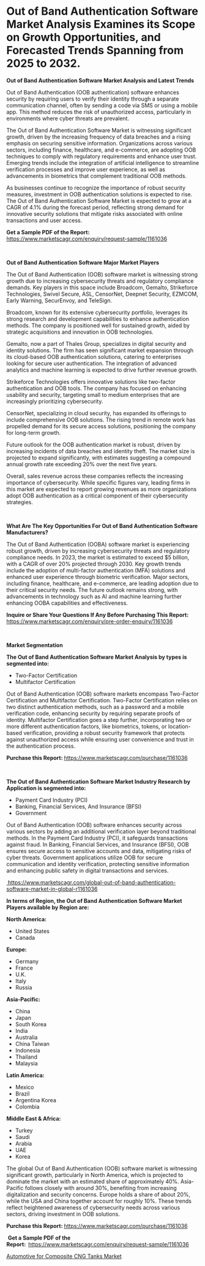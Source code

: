 <p><h1>Out of Band Authentication Software Market Analysis Examines its Scope on Growth Opportunities, and Forecasted Trends Spanning from 2025 to 2032.</h1></p><p><strong>Out of Band Authentication Software Market Analysis and Latest Trends</strong></p>
<p><p>Out of Band Authentication (OOB authentication) software enhances security by requiring users to verify their identity through a separate communication channel, often by sending a code via SMS or using a mobile app. This method reduces the risk of unauthorized access, particularly in environments where cyber threats are prevalent.</p><p>The Out of Band Authentication Software Market is witnessing significant growth, driven by the increasing frequency of data breaches and a rising emphasis on securing sensitive information. Organizations across various sectors, including finance, healthcare, and e-commerce, are adopting OOB techniques to comply with regulatory requirements and enhance user trust. Emerging trends include the integration of artificial intelligence to streamline verification processes and improve user experience, as well as advancements in biometrics that complement traditional OOB methods.</p><p>As businesses continue to recognize the importance of robust security measures, investment in OOB authentication solutions is expected to rise. The Out of Band Authentication Software Market is expected to grow at a CAGR of 4.1% during the forecast period, reflecting strong demand for innovative security solutions that mitigate risks associated with online transactions and user access.</p></p>
<p><strong>Get a Sample PDF of the Report:&nbsp;</strong> <a href="https://www.marketscagr.com/enquiry/request-sample/1161036?utm_campaign=2461&utm_medium=2&utm_source=Github&utm_content=ia&utm_term=22032025&utm_id=out-of-band-authentication-software">https://www.marketscagr.com/enquiry/request-sample/1161036</a></p>
<p>&nbsp;</p>
<p><strong>Out of Band Authentication Software Major Market Players</strong></p>
<p><p>The Out of Band Authentication (OOB) software market is witnessing strong growth due to increasing cybersecurity threats and regulatory compliance demands. Key players in this space include Broadcom, Gemalto, Strikeforce Technologies, Swivel Secure, ASL, CensorNet, Deepnet Security, EZMCOM, Early Warning, SecurEnvoy, and TeleSign.</p><p>Broadcom, known for its extensive cybersecurity portfolio, leverages its strong research and development capabilities to enhance authentication methods. The company is positioned well for sustained growth, aided by strategic acquisitions and innovation in OOB technologies.</p><p>Gemalto, now a part of Thales Group, specializes in digital security and identity solutions. The firm has seen significant market expansion through its cloud-based OOB authentication solutions, catering to enterprises looking for secure user authentication. The integration of advanced analytics and machine learning is expected to drive further revenue growth.</p><p>Strikeforce Technologies offers innovative solutions like two-factor authentication and OOB tools. The company has focused on enhancing usability and security, targeting small to medium enterprises that are increasingly prioritizing cybersecurity.</p><p>CensorNet, specializing in cloud security, has expanded its offerings to include comprehensive OOB solutions. The rising trend in remote work has propelled demand for its secure access solutions, positioning the company for long-term growth.</p><p>Future outlook for the OOB authentication market is robust, driven by increasing incidents of data breaches and identity theft. The market size is projected to expand significantly, with estimates suggesting a compound annual growth rate exceeding 20% over the next five years.</p><p>Overall, sales revenue across these companies reflects the increasing importance of cybersecurity. While specific figures vary, leading firms in this market are expected to report growing revenues as more organizations adopt OOB authentication as a critical component of their cybersecurity strategies.</p></p>
<p>&nbsp;</p>
<p><strong>What Are The Key Opportunities For Out of Band Authentication Software Manufacturers?</strong></p>
<p><p>The Out of Band Authentication (OOBA) software market is experiencing robust growth, driven by increasing cybersecurity threats and regulatory compliance needs. In 2023, the market is estimated to exceed $5 billion, with a CAGR of over 20% projected through 2030. Key growth trends include the adoption of multi-factor authentication (MFA) solutions and enhanced user experience through biometric verification. Major sectors, including finance, healthcare, and e-commerce, are leading adoption due to their critical security needs. The future outlook remains strong, with advancements in technology such as AI and machine learning further enhancing OOBA capabilities and effectiveness.</p></p>
<p><strong>Inquire or Share Your Questions If Any Before Purchasing This Report:</strong> <a href="https://www.marketscagr.com/enquiry/pre-order-enquiry/1161036?utm_campaign=2461&utm_medium=2&utm_source=Github&utm_content=ia&utm_term=22032025&utm_id=out-of-band-authentication-software">https://www.marketscagr.com/enquiry/pre-order-enquiry/1161036</a></p>
<p>&nbsp;</p>
<p><strong>Market Segmentation</strong></p>
<p><strong>The Out of Band Authentication Software Market Analysis by types is segmented into:</strong></p>
<p><ul><li>Two-Factor Certification</li><li>Multifactor Certification</li></ul></p>
<p><p>Out of Band Authentication (OOB) software markets encompass Two-Factor Certification and Multifactor Certification. Two-Factor Certification relies on two distinct authentication methods, such as a password and a mobile verification code, enhancing security by requiring separate proofs of identity. Multifactor Certification goes a step further, incorporating two or more different authentication factors, like biometrics, tokens, or location-based verification, providing a robust security framework that protects against unauthorized access while ensuring user convenience and trust in the authentication process.</p></p>
<p><strong>Purchase this Report:&nbsp;</strong><a href="https://www.marketscagr.com/purchase/1161036?utm_campaign=2461&utm_medium=2&utm_source=Github&utm_content=ia&utm_term=22032025&utm_id=out-of-band-authentication-software">https://www.marketscagr.com/purchase/1161036</a></p>
<p>&nbsp;</p>
<p><strong>The Out of Band Authentication Software Market Industry Research by Application is segmented into:</strong></p>
<p><ul><li>Payment Card Industry (PCI)</li><li>Banking, Financial Services, And Insurance (BFSI)</li><li>Government</li></ul></p>
<p><p>Out of Band Authentication (OOB) software enhances security across various sectors by adding an additional verification layer beyond traditional methods. In the Payment Card Industry (PCI), it safeguards transactions against fraud. In Banking, Financial Services, and Insurance (BFSI), OOB ensures secure access to sensitive accounts and data, mitigating risks of cyber threats. Government applications utilize OOB for secure communication and identity verification, protecting sensitive information and enhancing public safety in digital transactions and services.</p></p>
<p><a href="https://www.marketscagr.com/global-out-of-band-authentication-software-market-in-global-r1161036?utm_campaign=2461&utm_medium=2&utm_source=Github&utm_content=ia&utm_term=22032025&utm_id=out-of-band-authentication-software">&nbsp;https://www.marketscagr.com/global-out-of-band-authentication-software-market-in-global-r1161036</a></p>
<p><strong>In terms of Region, the Out of Band Authentication Software Market Players available by Region are:</strong></p>
<p>
    <p> <strong> North America: </strong>
        <ul>
            <li>United States</li>
            <li>Canada</li>
        </ul>
        </p> 
    <p> <strong> Europe: </strong>
        <ul>
            <li>Germany</li>
            <li>France</li>
            <li>U.K.</li>
            <li>Italy</li>
            <li>Russia</li>
        </ul>
        </p> 
    <p> <strong> Asia-Pacific: </strong>
        <ul>
            <li>China</li>
            <li>Japan</li>
            <li>South Korea</li>
            <li>India</li>
            <li>Australia</li>
            <li>China Taiwan</li>
            <li>Indonesia</li>
            <li>Thailand</li>
            <li>Malaysia</li>
        </ul>
        </p> 
    <p> <strong> Latin America: </strong>
        <ul>
            <li>Mexico</li>
            <li>Brazil</li>
            <li>Argentina Korea</li>
            <li>Colombia</li>
        </ul>
        </p> 
    <p> <strong> Middle East & Africa: </strong>
        <ul>
            <li>Turkey</li>
            <li>Saudi</li>
            <li>Arabia</li>
            <li>UAE</li>
            <li>Korea</li>
        </ul>
    </p>
    </p>
<p><p>The global Out of Band Authentication (OOB) software market is witnessing significant growth, particularly in North America, which is projected to dominate the market with an estimated share of approximately 40%. Asia-Pacific follows closely with around 30%, benefiting from increasing digitalization and security concerns. Europe holds a share of about 20%, while the USA and China together account for roughly 10%. These trends reflect heightened awareness of cybersecurity needs across various sectors, driving investment in OOB solutions.</p></p>
<p><strong>Purchase this Report: </strong><a href="https://www.marketscagr.com/purchase/1161036?utm_campaign=2461&utm_medium=2&utm_source=Github&utm_content=ia&utm_term=22032025&utm_id=out-of-band-authentication-software">https://www.marketscagr.com/purchase/1161036</a></p>
<p>&nbsp;<strong>Get a Sample PDF of the Report:&nbsp;&nbsp;</strong><a href="https://www.marketscagr.com/enquiry/request-sample/1161036?utm_campaign=2461&utm_medium=2&utm_source=Github&utm_content=ia&utm_term=22032025&utm_id=out-of-band-authentication-software">https://www.marketscagr.com/enquiry/request-sample/1161036</a></p>
<p><strong></strong></p>
<p><p><a href="https://github.com/techerghalim/Market-Research-Report-List-1/blob/main/automotive-for-composite-cng-tanks-market.md?utm_campaign=2461&utm_medium=2&utm_source=Github&utm_content=ia&utm_term=22032025&utm_id=out-of-band-authentication-software">Automotive for Composite CNG Tanks Market</a></p></p>